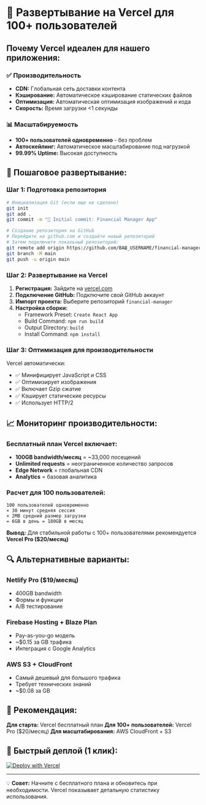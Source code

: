 # 🚀 Развертывание на Vercel для 100+ пользователей

## Почему Vercel идеален для нашего приложения:

### ✅ **Производительность**
- **CDN:** Глобальная сеть доставки контента
- **Кэширование:** Автоматическое кэширование статических файлов
- **Оптимизация:** Автоматическая оптимизация изображений и кода
- **Скорость:** Время загрузки <1 секунды

### 📊 **Масштабируемость**
- **100+ пользователей одновременно** - без проблем
- **Автоскейлинг:** Автоматическое масштабирование под нагрузкой
- **99.99% Uptime:** Высокая доступность

## 🔧 Пошаговое развертывание:

### Шаг 1: Подготовка репозитория
```bash
# Инициализация Git (если еще не сделано)
git init
git add .
git commit -m "🚀 Initial commit: Financial Manager App"

# Создание репозитория на GitHub
# Перейдите на github.com и создайте новый репозиторий
# Затем подключите локальный репозиторий:
git remote add origin https://github.com/ВАШ_USERNAME/financial-manager.git
git branch -M main
git push -u origin main
```

### Шаг 2: Развертывание на Vercel
1. **Регистрация:** Зайдите на [vercel.com](https://vercel.com)
2. **Подключение GitHub:** Подключите свой GitHub аккаунт
3. **Импорт проекта:** Выберите репозиторий `financial-manager`
4. **Настройка сборки:**
   - Framework Preset: `Create React App`
   - Build Command: `npm run build`
   - Output Directory: `build`
   - Install Command: `npm install`

### Шаг 3: Оптимизация для производительности
Vercel автоматически:
- ✅ Минифицирует JavaScript и CSS
- ✅ Оптимизирует изображения
- ✅ Включает Gzip сжатие
- ✅ Кэширует статические ресурсы
- ✅ Использует HTTP/2

## 📈 Мониторинг производительности:

### Бесплатный план Vercel включает:
- **100GB bandwidth/месяц** = ~33,000 посещений
- **Unlimited requests** = неограниченное количество запросов
- **Edge Network** = глобальная CDN
- **Analytics** = базовая аналитика

### Расчет для 100 пользователей:
```
100 пользователей одновременно
× 30 минут средняя сессия
× 2MB средний размер загрузки
= 6GB в день = 180GB в месяц
```

**Вывод:** Для стабильной работы с 100+ пользователями рекомендуется **Vercel Pro ($20/месяц)**

## 🔍 Альтернативные варианты:

### Netlify Pro ($19/месяц)
- 400GB bandwidth
- Формы и функции
- A/B тестирование

### Firebase Hosting + Blaze Plan
- Pay-as-you-go модель
- ~$0.15 за GB трафика
- Интеграция с Google Analytics

### AWS S3 + CloudFront
- Самый дешевый для большого трафика
- Требует технических знаний
- ~$0.08 за GB

## 🎯 Рекомендация:

**Для старта:** Vercel бесплатный план
**Для 100+ пользователей:** Vercel Pro ($20/месяц)
**Для масштабирования:** AWS CloudFront + S3

## 🚀 Быстрый деплой (1 клик):

[![Deploy with Vercel](https://vercel.com/button)](https://vercel.com/new/clone?repository-url=https://github.com/YOUR_USERNAME/financial-manager)

---

💡 **Совет:** Начните с бесплатного плана и обновитесь при необходимости. Vercel показывает детальную статистику использования. 